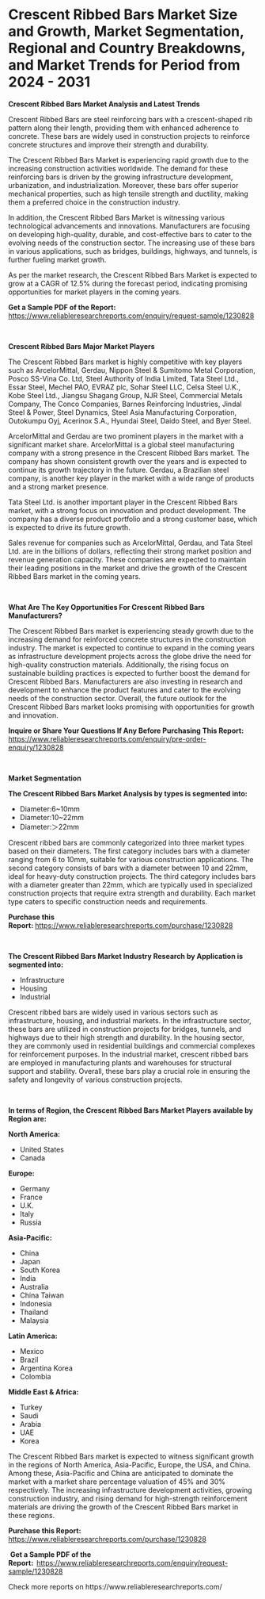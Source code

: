 <p><h1>Crescent Ribbed Bars Market Size and Growth, Market Segmentation, Regional and Country Breakdowns, and Market Trends for Period from 2024 -  2031</h1></p><p><strong>Crescent Ribbed Bars Market Analysis and Latest Trends</strong></p>
<p><p>Crescent Ribbed Bars are steel reinforcing bars with a crescent-shaped rib pattern along their length, providing them with enhanced adherence to concrete. These bars are widely used in construction projects to reinforce concrete structures and improve their strength and durability.</p><p>The Crescent Ribbed Bars Market is experiencing rapid growth due to the increasing construction activities worldwide. The demand for these reinforcing bars is driven by the growing infrastructure development, urbanization, and industrialization. Moreover, these bars offer superior mechanical properties, such as high tensile strength and ductility, making them a preferred choice in the construction industry.</p><p>In addition, the Crescent Ribbed Bars Market is witnessing various technological advancements and innovations. Manufacturers are focusing on developing high-quality, durable, and cost-effective bars to cater to the evolving needs of the construction sector. The increasing use of these bars in various applications, such as bridges, buildings, highways, and tunnels, is further fueling market growth.</p><p>As per the market research, the Crescent Ribbed Bars Market is expected to grow at a CAGR of 12.5% during the forecast period, indicating promising opportunities for market players in the coming years.</p></p>
<p><strong>Get a Sample PDF of the Report:&nbsp;</strong> <a href="https://www.reliableresearchreports.com/enquiry/request-sample/1230828">https://www.reliableresearchreports.com/enquiry/request-sample/1230828</a></p>
<p>&nbsp;</p>
<p><strong>Crescent Ribbed Bars Major Market Players</strong></p>
<p><p>The Crescent Ribbed Bars market is highly competitive with key players such as ArcelorMittal, Gerdau, Nippon Steel & Sumitomo Metal Corporation, Posco SS-Vina Co. Ltd, Steel Authority of India Limited, Tata Steel Ltd., Essar Steel, Mechel PAO, EVRAZ plc, Sohar Steel LLC, Celsa Steel U.K., Kobe Steel Ltd., Jiangsu Shagang Group, NJR Steel, Commercial Metals Company, The Conco Companies, Barnes Reinforcing Industries, Jindal Steel & Power, Steel Dynamics, Steel Asia Manufacturing Corporation, Outokumpu Oyj, Acerinox S.A., Hyundai Steel, Daido Steel, and Byer Steel.</p><p>ArcelorMittal and Gerdau are two prominent players in the market with a significant market share. ArcelorMittal is a global steel manufacturing company with a strong presence in the Crescent Ribbed Bars market. The company has shown consistent growth over the years and is expected to continue its growth trajectory in the future. Gerdau, a Brazilian steel company, is another key player in the market with a wide range of products and a strong market presence.</p><p>Tata Steel Ltd. is another important player in the Crescent Ribbed Bars market, with a strong focus on innovation and product development. The company has a diverse product portfolio and a strong customer base, which is expected to drive its future growth.</p><p>Sales revenue for companies such as ArcelorMittal, Gerdau, and Tata Steel Ltd. are in the billions of dollars, reflecting their strong market position and revenue generation capacity. These companies are expected to maintain their leading positions in the market and drive the growth of the Crescent Ribbed Bars market in the coming years.</p></p>
<p>&nbsp;</p>
<p><strong>What Are The Key Opportunities For Crescent Ribbed Bars Manufacturers?</strong></p>
<p><p>The Crescent Ribbed Bars market is experiencing steady growth due to the increasing demand for reinforced concrete structures in the construction industry. The market is expected to continue to expand in the coming years as infrastructure development projects across the globe drive the need for high-quality construction materials. Additionally, the rising focus on sustainable building practices is expected to further boost the demand for Crescent Ribbed Bars. Manufacturers are also investing in research and development to enhance the product features and cater to the evolving needs of the construction sector. Overall, the future outlook for the Crescent Ribbed Bars market looks promising with opportunities for growth and innovation.</p></p>
<p><strong>Inquire or Share Your Questions If Any Before Purchasing This Report:</strong> <a href="https://www.reliableresearchreports.com/enquiry/pre-order-enquiry/1230828">https://www.reliableresearchreports.com/enquiry/pre-order-enquiry/1230828</a></p>
<p>&nbsp;</p>
<p><strong>Market Segmentation</strong></p>
<p><strong>The Crescent Ribbed Bars Market Analysis by types is segmented into:</strong></p>
<p><ul><li>Diameter:6~10mm</li><li>Diameter:10~22mm</li><li>Diameter:＞22mm</li></ul></p>
<p><p>Crescent ribbed bars are commonly categorized into three market types based on their diameters. The first category includes bars with a diameter ranging from 6 to 10mm, suitable for various construction applications. The second category consists of bars with a diameter between 10 and 22mm, ideal for heavy-duty construction projects. The third category includes bars with a diameter greater than 22mm, which are typically used in specialized construction projects that require extra strength and durability. Each market type caters to specific construction needs and requirements.</p></p>
<p><strong>Purchase this Report:&nbsp;</strong><a href="https://www.reliableresearchreports.com/purchase/1230828">https://www.reliableresearchreports.com/purchase/1230828</a></p>
<p>&nbsp;</p>
<p><strong>The Crescent Ribbed Bars Market Industry Research by Application is segmented into:</strong></p>
<p><ul><li>Infrastructure</li><li>Housing</li><li>Industrial</li></ul></p>
<p><p>Crescent ribbed bars are widely used in various sectors such as infrastructure, housing, and industrial markets. In the infrastructure sector, these bars are utilized in construction projects for bridges, tunnels, and highways due to their high strength and durability. In the housing sector, they are commonly used in residential buildings and commercial complexes for reinforcement purposes. In the industrial market, crescent ribbed bars are employed in manufacturing plants and warehouses for structural support and stability. Overall, these bars play a crucial role in ensuring the safety and longevity of various construction projects.</p></p>
<p>&nbsp;</p>
<p><strong>In terms of Region, the Crescent Ribbed Bars Market Players available by Region are:</strong></p>
<p>
    <p> <strong> North America: </strong>
        <ul>
            <li>United States</li>
            <li>Canada</li>
        </ul>
        </p> 
    <p> <strong> Europe: </strong>
        <ul>
            <li>Germany</li>
            <li>France</li>
            <li>U.K.</li>
            <li>Italy</li>
            <li>Russia</li>
        </ul>
        </p> 
    <p> <strong> Asia-Pacific: </strong>
        <ul>
            <li>China</li>
            <li>Japan</li>
            <li>South Korea</li>
            <li>India</li>
            <li>Australia</li>
            <li>China Taiwan</li>
            <li>Indonesia</li>
            <li>Thailand</li>
            <li>Malaysia</li>
        </ul>
        </p> 
    <p> <strong> Latin America: </strong>
        <ul>
            <li>Mexico</li>
            <li>Brazil</li>
            <li>Argentina Korea</li>
            <li>Colombia</li>
        </ul>
        </p> 
    <p> <strong> Middle East & Africa: </strong>
        <ul>
            <li>Turkey</li>
            <li>Saudi</li>
            <li>Arabia</li>
            <li>UAE</li>
            <li>Korea</li>
        </ul>
    </p>
    </p>
<p><p>The Crescent Ribbed Bars market is expected to witness significant growth in the regions of North America, Asia-Pacific, Europe, the USA, and China. Among these, Asia-Pacific and China are anticipated to dominate the market with a market share percentage valuation of 45% and 30% respectively. The increasing infrastructure development activities, growing construction industry, and rising demand for high-strength reinforcement materials are driving the growth of the Crescent Ribbed Bars market in these regions.</p></p>
<p><strong>Purchase this Report: </strong><a href="https://www.reliableresearchreports.com/purchase/1230828">https://www.reliableresearchreports.com/purchase/1230828</a></p>
<p>&nbsp;<strong>Get a Sample PDF of the Report:&nbsp;&nbsp;</strong><a href="https://www.reliableresearchreports.com/enquiry/request-sample/1230828">https://www.reliableresearchreports.com/enquiry/request-sample/1230828</a></p>
<p><strong></strong></p>
<p>Check more reports on https://www.reliableresearchreports.com/</p>